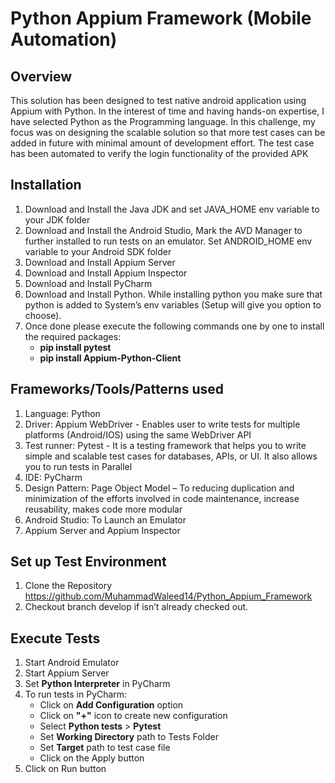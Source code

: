 # Python Appium Framework (Mobile Automation)
## Overview
This solution has been designed to test native android application using Appium with Python. In the interest of time and having hands-on expertise, I have selected Python as the Programming language.  In this challenge, my focus was on designing the scalable solution so that more test cases can be added in future with minimal amount of development effort. The test case has been automated to verify the login functionality of the provided APK
## Installation
1.	Download and Install the Java JDK and set JAVA_HOME env variable to your JDK folder
2.	Download and Install the Android Studio, Mark the AVD Manager to further installed to run tests on an emulator. Set ANDROID_HOME env variable to your Android SDK folder
3.	Download and Install Appium Server
4.	Download and Install Appium Inspector
5.	Download and Install PyCharm
6.	Download and Install Python. While installing python you make sure that python is added to System’s env variables (Setup will give you option to choose).
7.	Once done please execute the following commands one by one to install the required packages:
    * **pip install pytest**
    * **pip install Appium-Python-Client**
## Frameworks/Tools/Patterns used
1. Language: Python
2. Driver: Appium WebDriver - Enables user to write tests for multiple platforms (Android/IOS) using the same WebDriver API
3.	Test runner: Pytest - It is a testing framework that helps you to write simple and scalable test cases for databases, APIs, or UI. It also allows you to run tests in Parallel
4.	IDE: PyCharm
5.	Design Pattern: Page Object Model – To reducing duplication and minimization of the efforts involved in code maintenance, increase reusability, makes code more modular
6.	Android Studio: To Launch an Emulator
7.	Appium Server and Appium Inspector
## Set up Test Environment
1.	Clone the Repository https://github.com/MuhammadWaleed14/Python_Appium_Framework
2.	Checkout branch develop if isn’t already checked out.
## Execute Tests 
1.	Start Android Emulator
2.	Start Appium Server
3.	Set **Python Interpreter** in PyCharm
4.	To run tests in PyCharm:
     * Click on **Add Configuration** option
     * Click on **"+"** icon to create new configuration
     * Select **Python tests** > **Pytest**
     * Set **Working Directory** path to Tests Folder
     * Set **Target** path to test case file
     * Click on the Apply button
5.	Click on Run button

